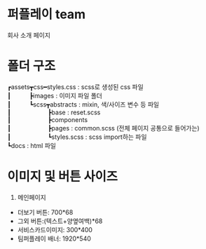 # 퍼플레이 team
회사 소개 페이지

# 폴더 구조
┏assets┳css━styles.css : scss로 생성된 css 파일  
┃   ┣images : 이미지 파일 폴더  
┃   ┗scss┳abstracts : mixin, 색/사이즈 변수 등 파일  
┃      ┣base : reset.scss  
┃      ┣components  
┃      ┣pages : common.scss (전체 페이지 공통으로 들어가는)  
┃      ┗styles.scss : scss import하는 파일  
┗docs : html 파일  
  
# 이미지 및 버튼  사이즈
1. 메인페이지
- 더보기 버튼: 700*68
- 그외 버튼:(텍스트+양옆여백)*68
- 서비스카드이미지: 300*400
- 팀퍼플레이 배너: 1920*540

